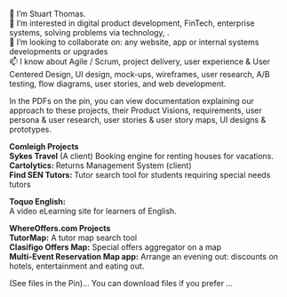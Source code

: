 <!--- Stubthomas/Stubthomas is a ✨ special ✨ repository because its `README.md` (this file) appears on your GitHub profile.
You can click the Preview link to take a look at your changes.--->
 👋 I’m Stuart Thomas.<br>
 👀 I’m interested in digital product development, FinTech, enterprise systems, solving problems via technology, .<br>
 💞️ I’m looking to collaborate on: any website, app or internal systems developments or upgrades<br>
 📫 I know about Agile / Scrum, project delivery, user experience & User Centered Design, UI design, mock-ups, wireframes, user research, A/B testing, flow diagrams, user stories, and web development.</b>
 
In the PDFs on the pin, you can view documentation explaining our approach to these projects, their Product Visions, requirements, user persona & user research, user stories & user story maps, UI designs & prototypes.<br>
 
<b>Comleigh Projects</b><br>
<b>Sykes Travel</b> (A client) Booking engine for renting houses for vacations.<br> 
<b>Cartolytics: </b>Returns Management System (client)<br>
<b>Find SEN Tutors: </b> Tutor search tool for students requiring special needs tutors<br>

<b>Toquo English:</b> <br>
A video eLearning site for learners of English.<br>

<b>WhereOffers.com Projects</b><br> 
<b>    TutorMap:</b> A tutor map search tool <br>
<b>    Clasifigo Offers Map:</b> Special offers aggregator on a map <br>
<b>    Multi-Event Reservation Map app:</b> Arrange an evening out: discounts on hotels, entertainment and eating out. <br>
<b> </b>

(See files in the Pin)... You can download files if you prefer ...



